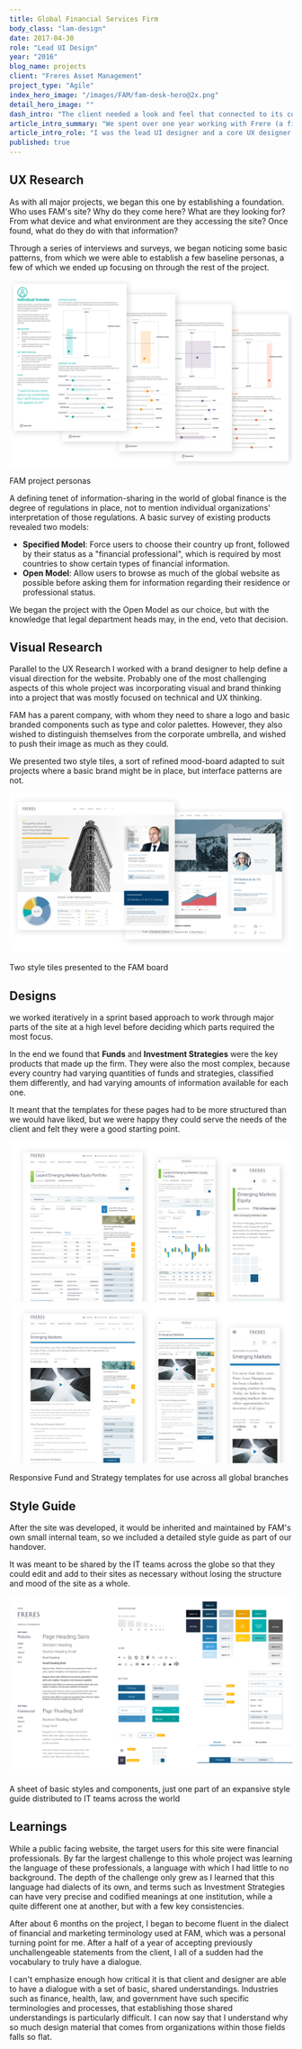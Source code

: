 ```yaml
---
title: Global Financial Services Firm
body_class: "lam-design"
date: 2017-04-30  
role: "Lead UI Design"  
year: "2016"  
blog_name: projects  
client: "Freres Asset Management"  
project_type: "Agile"  
index_hero_image: "/images/FAM/fam-desk-hero@2x.png"  
detail_hero_image: ""  
dash_intro: "The client needed a look and feel that connected to its corporate parent, while allowing for some independence. The real fun began as we unearthed the specific legal and marketing requirements from each global branch."  
article_intro_summary: "We spent over one year working with Frere (a fictional name) to create a cohesive experience that merged international branches of the firm. Until now, each branch separately maintained their own site, leading to a quagmire of technical complexity and brand mismatching."  
article_intro_role: "I was the lead UI designer and a core UX designer from project start to finish"  
published: true
---
```


## UX Research

As with all major projects, we began this one by establishing a foundation. Who uses FAM's site? Why do they come here? What are they looking for? From what device and what environment are they accessing the site? Once found, what do they do with that information?

Through a series of interviews and surveys, we began noticing some basic patterns, from which we were able to establish a few baseline personas, a few of which we ended up focusing on through the rest of the project.

<div class="image-wrapper extra-large gray-bg">
    <img src="../images/FAM/fam_personas.png" />
    <p class="caption">FAM project personas</p>
</div>

A defining tenet of information-sharing in the world of global finance is the degree of regulations in place, not to mention individual organizations' interpretation of those regulations. A basic survey of existing products revealed two models:

- **Specified Model**: Force users to choose their country up front, followed by their status as a "financial professional", which is required by most countries to show certain types of financial information.
- **Open Model**: Allow users to browse as much of the global website as possible before asking them for information regarding their residence or professional status.

We began the project with the Open Model as our choice, but with the knowledge that legal department heads may, in the end, veto that decision.

## Visual Research

Parallel to the UX Research I worked with a brand designer to help define a visual direction for the website. Probably one of the most challenging aspects of this whole project was incorporating visual and brand thinking into a project that was mostly focused on technical and UX thinking.

FAM has a parent company, with whom they need to share a logo and basic branded components such as type and color palettes. However, they also wished to distinguish themselves from the corporate umbrella, and wished to push their image as much as they could.

We presented two style tiles, a sort of refined mood-board adapted to suit projects where a basic brand might be in place, but interface patterns are not.

<div class="image-wrapper extra-large gray-bg">
    <img src="../images/FAM/fam_style-tiles.png" />
    <p class="caption">Two style tiles presented to the FAM board</p>
</div>

## Designs
we worked iteratively in a sprint based approach to work through major parts of the site at a high level before deciding which parts required the most focus.

In the end we found that **Funds** and **Investment Strategies** were the key products that made up the firm. They were also the most complex, because every country had varying quantities of funds and strategies, classified them differently, and had varying amounts of information available for each one.

It meant that the templates for these pages had to be more structured than we would have liked, but we were happy they could serve the needs of the client and felt they were a good starting point.

<div class="image-wrapper extra-large gray-bg">
    <img src="../images/FAM/fam_funds.png" />
    <img src="../images/FAM/fam_strategies.png" />
    <p class="caption">Responsive Fund and Strategy templates for use across all global branches</p>
</div>

## Style Guide

After the site was developed, it would be inherited and maintained by FAM's own small internal team, so we included a detailed style guide as part of our handover.

It was meant to be shared by the IT teams across the globe so that they could edit and add to their sites as necessary without losing the structure and mood of the site as a whole.

<div class="image-wrapper extra-large">
    <img src="../images/FAM/fam_style-guide.png" />
    <p class="caption">A sheet of basic styles and components, just one part of an expansive style guide distributed to IT teams across the world</p>
</div>

## Learnings

While a public facing website, the target users for this site were financial professionals. By far the largest challenge to this whole project was learning the language of these professionals, a language with which I had little to no background. The depth of the challenge only grew as I learned that this language had dialects of its own, and terms such as Investment Strategies can have very precise and codified meanings at one institution, while a quite different one at another, but with a few key consistencies.

After about 6 months on the project, I began to become fluent in the dialect of financial and marketing terminology used at FAM, which was a personal turning point for me. After a half of a year of accepting previously unchallengeable statements from the client, I all of a sudden had the vocabulary to truly have a dialogue.

I can't emphasize enough how critical it is that client and designer are able to have a dialogue with a set of basic, shared understandings. Industries such as finance, health, law, and government have such specific terminologies and processes, that establishing those shared understandings is particularly difficult. I can now say that I understand why so much design material that comes from organizations within those fields falls so flat.
